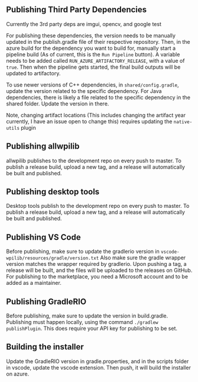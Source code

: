 ## Publishing Third Party Dependencies
Currently the 3rd party deps are imgui, opencv, and google test

For publishing these dependencies, the version needs to be manually updated in the publish.gradle file of their respective repository.
Then, in the azure build for the dependency you want to build for, manually start a pipeline build (As of current, this is the `Run Pipeline` button).
A variable needs to be added called `RUN_AZURE_ARTIFACTORY_RELEASE`, with a value of `true`. Then when the pipeline gets started, the final build outputs will be updated to artifactory.

To use newer versions of C++ dependencies, in `shared/config.gradle`, update the version related to the specific dependency.
For Java dependencies, there is likely a file related to the specific dependency in the shared folder. Update the version in there.

Note, changing artifact locations (This includes changing the artifact year currently, I have an issue open to change this) requires updating the `native-utils` plugin

## Publishing allwpilib
allwpilib publishes to the development repo on every push to master. To publish a release build, upload a new tag, and a release will automatically be built and published.

## Publishing desktop tools
Desktop tools publish to the development repo on every push to master. To publish a release build, upload a new tag, and a release will automatically be built and published.

## Publishing VS Code
Before publishing, make sure to update the gradlerio version in `vscode-wpilib/resources/gradle/version.txt` Also make sure the gradle wrapper version matches the wrapper required by gradlerio.
Upon pushing a tag, a release will be built, and the files will be uploaded to the releases on GitHub. For publishing to the marketplace, you need a Microsoft account and to be added as a maintainer.

## Publishing GradleRIO
Before publishing, make sure to update the version in build.gradle. Publishing must happen locally, using the command `./gradlew publishPlugin`. This does require your API key for publishing to be set.

## Building the installer
Update the GradleRIO version in gradle.properties, and in the scripts folder in vscode, update the vscode extension. Then push, it will build the installer on azure.
